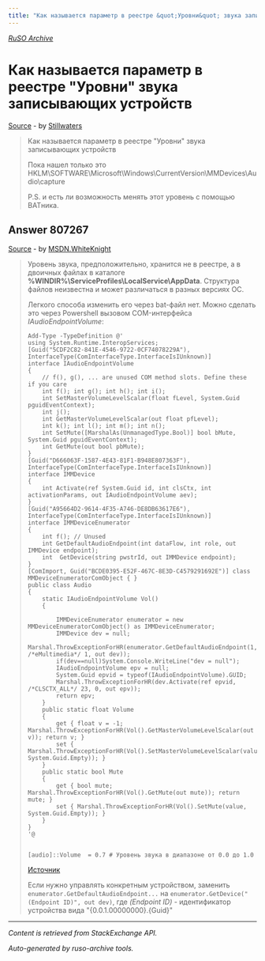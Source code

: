 ```yaml
---
title: "Как называется параметр в реестре &quot;Уровни&quot; звука записывающих устройств"
---
```

<p><i><a href="https://github.com/MSDN-WhiteKnight/ruso-archive/">RuSO Archive</a></i></p>
<h1>Как называется параметр в реестре &quot;Уровни&quot; звука записывающих устройств</h1>
<p><a href="https://ru.stackoverflow.com/questions/744435/%d0%9a%d0%b0%d0%ba-%d0%bd%d0%b0%d0%b7%d1%8b%d0%b2%d0%b0%d0%b5%d1%82%d1%81%d1%8f-%d0%bf%d0%b0%d1%80%d0%b0%d0%bc%d0%b5%d1%82%d1%80-%d0%b2-%d1%80%d0%b5%d0%b5%d1%81%d1%82%d1%80%d0%b5-%d0%a3%d1%80%d0%be%d0%b2%d0%bd%d0%b8-%d0%b7%d0%b2%d1%83%d0%ba%d0%b0-%d0%b7%d0%b0%d0%bf%d0%b8%d1%81%d1%8b%d0%b2%d0%b0%d1%8e%d1%89%d0%b8%d1%85-%d1%83%d1%81%d1%82%d1%80%d0%be%d0%b9%d1%81%d1%82%d0%b2">Source</a> - by <a href="https://ru.stackoverflow.com/users/274156/stillwaters">Stillwaters</a></p>
<blockquote>
<p>Как называется параметр в реестре "Уровни" звука записывающих устройств</p>

<p>Пока нашел только это HKLM\SOFTWARE\Microsoft\Windows\CurrentVersion\MMDevices\Audio\capture</p>

<p>P.S. и есть ли возможность менять этот уровень с помощью BATника.</p>

</blockquote>
<h2>Answer 807267</h2>
<p><a href="https://ru.stackoverflow.com/a/807267/">Source</a> - by <a href="https://ru.stackoverflow.com/users/240512/msdn-whiteknight">MSDN.WhiteKnight</a></p>
<blockquote>
<p>Уровень звука, предположительно, хранится не в реестре, а в двоичных файлах в каталоге <strong>%WINDIR%\ServiceProfiles\LocalService\AppData</strong>. Структура файлов неизвестна и может различаться в разных версиях ОС.</p>

<p>Легкого способа изменить его через bat-файл нет. Можно сделать это через Powershell вызовом COM-интерфейса <em>IAudioEndpointVolume</em>:</p>

<pre><code>Add-Type -TypeDefinition @'
using System.Runtime.InteropServices;
[Guid("5CDF2C82-841E-4546-9722-0CF74078229A"), InterfaceType(ComInterfaceType.InterfaceIsIUnknown)]
interface IAudioEndpointVolume
{
    // f(), g(), ... are unused COM method slots. Define these if you care
    int f(); int g(); int h(); int i();
    int SetMasterVolumeLevelScalar(float fLevel, System.Guid pguidEventContext);
    int j();
    int GetMasterVolumeLevelScalar(out float pfLevel);
    int k(); int l(); int m(); int n();
    int SetMute([MarshalAs(UnmanagedType.Bool)] bool bMute, System.Guid pguidEventContext);
    int GetMute(out bool pbMute);
}
[Guid("D666063F-1587-4E43-81F1-B948E807363F"), InterfaceType(ComInterfaceType.InterfaceIsIUnknown)]
interface IMMDevice
{
    int Activate(ref System.Guid id, int clsCtx, int activationParams, out IAudioEndpointVolume aev);
}
[Guid("A95664D2-9614-4F35-A746-DE8DB63617E6"), InterfaceType(ComInterfaceType.InterfaceIsIUnknown)]
interface IMMDeviceEnumerator
{
    int f(); // Unused
    int GetDefaultAudioEndpoint(int dataFlow, int role, out IMMDevice endpoint);
    int  GetDevice(string pwstrId, out IMMDevice endpoint);
}
[ComImport, Guid("BCDE0395-E52F-467C-8E3D-C4579291692E")] class MMDeviceEnumeratorComObject { }
public class Audio
{
    static IAudioEndpointVolume Vol()
    {

        IMMDeviceEnumerator enumerator = new MMDeviceEnumeratorComObject() as IMMDeviceEnumerator;
        IMMDevice dev = null;
        Marshal.ThrowExceptionForHR(enumerator.GetDefaultAudioEndpoint(1, /*eMultimedia*/ 1, out dev));
        if(dev==null)System.Console.WriteLine("dev = null");
        IAudioEndpointVolume epv = null;
        System.Guid epvid = typeof(IAudioEndpointVolume).GUID;
        Marshal.ThrowExceptionForHR(dev.Activate(ref epvid, /*CLSCTX_ALL*/ 23, 0, out epv));
        return epv;
    }
    public static float Volume
    {
        get { float v = -1; Marshal.ThrowExceptionForHR(Vol().GetMasterVolumeLevelScalar(out v)); return v; }
        set { Marshal.ThrowExceptionForHR(Vol().SetMasterVolumeLevelScalar(value, System.Guid.Empty)); }
    }
    public static bool Mute
    {
        get { bool mute; Marshal.ThrowExceptionForHR(Vol().GetMute(out mute)); return mute; }
        set { Marshal.ThrowExceptionForHR(Vol().SetMute(value, System.Guid.Empty)); }
    }
}
'@


[audio]::Volume  = 0.7 # Уровень звука в диапазоне от 0.0 до 1.0
</code></pre>

<p><a href="https://stackoverflow.com/a/31751275/8674428">Источник</a></p>

<p>Если нужно управлять конкретным устройством, заменить <code>enumerator.GetDefaultAudioEndpoint...</code> на <code>enumerator.GetDevice("(Endpoint ID)", out dev)</code>, где <em>(Endpoint ID)</em> - идентификатор устройства вида "{0.0.1.00000000}.{Guid}"</p>

</blockquote>
<hr/>
<p><i>Content is retrieved from StackExchange API. </i></p>
<p><i>Auto-generated by ruso-archive tools. </i></p>
